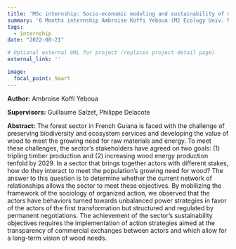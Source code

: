 ```yaml
---
title: 'MSc internship: Socio-economic modeling and sustainability of material flows of the forest-wood sector in French Guiana'
summary: '6 Months internship Ambroise Koffi Yeboua (M2 Ecology Univ. Montpellier).'
tags: 
  - internship
date: "2022-08-21"

# Optional external URL for project (replaces project detail page).
external_link: ''

image:
  focal_point: Smart
---
```


**Author:** Ambroise Koffi Yeboua

**Supervisors:** Guillaume Salzet, Philippe Delacote


**Abstract:** The forest sector in French Guiana is faced with the challenge of preserving biodiversity and
ecosystem services and developing the value of wood to meet the growing need for raw
materials and energy. To meet these challenges, the sector’s stakeholders have agreed on two
goals: (1) tripling timber production and (2) increasing wood energy production tenfold by
2029. In a sector that brings together actors with different stakes, how do they interact to meet
the population’s growing need for wood? The answer to this question is to determine whether
the current network of relationships allows the sector to meet these objectives.
By mobilizing the framework of the sociology of organized action, we observed that the actors
have behaviors turned towards unbalanced power strategies in favor of the actors of the first
transformation but structured and regulated by permanent negotiations.
The achievement of the sector’s sustainability objectives requires the implementation of action
strategies aimed at the transparency of commercial exchanges between actors and which allow
for a long-term vision of wood needs.
